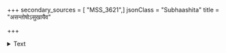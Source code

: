 +++
secondary_sources = [ "MSS_3621",]
jsonClass = "Subhaashita"
title = "असन्तोषोऽसुखायैव"

+++

<details><summary>Text</summary>

असंतोषोऽसुखायैव लोभादिन्द्रियविभ्रमः।  
ततोऽस्य नश्यति प्रज्ञा विद्येवाभ्यासवर्जिता॥
</details>
